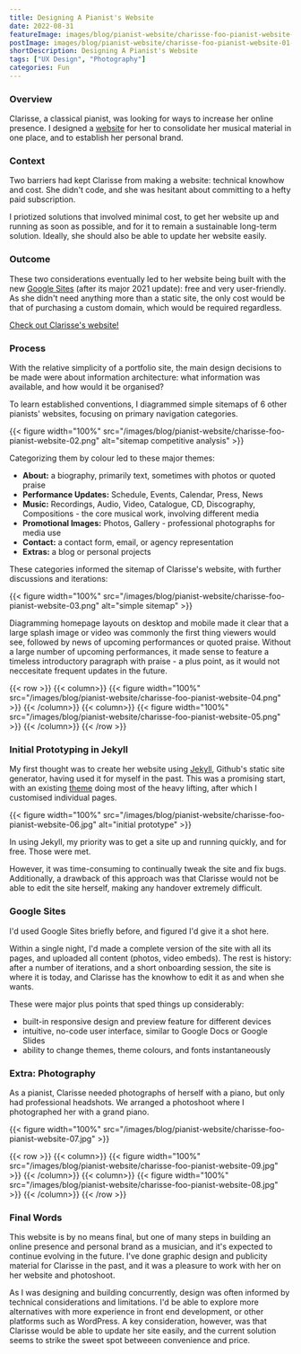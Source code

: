 ```yaml
---
title: Designing A Pianist's Website
date: 2022-08-31
featureImage: images/blog/pianist-website/charisse-foo-pianist-website-01-thumbnail-v.jpg
postImage: images/blog/pianist-website/charisse-foo-pianist-website-01-header.jpg
shortDescription: Designing A Pianist's Website
tags: ["UX Design", "Photography"]
categories: Fun
---
```


### Overview

Clarisse, a classical pianist, was looking for ways to increase her online presence. I designed a [website](<(https://sites.google.com/view/clarisseteo)>) for her to consolidate her musical material in one place, and to establish her personal brand.

### Context

<!-- Even with her professional social media accounts, YouTube channel, and Spotify artist page, there was no one platform with a holistic overview of Clarisse's practice as a pianist. This website would house her performances, recordings, professional photographs, news features, and biography. It would be easily accessible to media, devoted fans, or anyone with an interest in classical music. -->

Two barriers had kept Clarisse from making a website: technical knowhow and cost. She didn't code, and she was hesitant about committing to a hefty paid subscription.

I priotized solutions that involved minimal cost, to get her website up and running as soon as possible, and for it to remain a sustainable long-term solution. Ideally, she should also be able to update her website easily.

### Outcome

These two considerations eventually led to her website being built with the new [Google Sites](https://sites.google.com/) (after its major 2021 update): free and very user-friendly. As she didn't need anything more than a static site, the only cost would be that of purchasing a custom domain, which would be required regardless.

[Check out Clarisse's website!](https://sites.google.com/view/clarisseteo)

### Process

With the relative simplicity of a portfolio site, the main design decisions to be made were about information architecture: what information was available, and how would it be organised?

To learn established conventions, I diagrammed simple sitemaps of 6 other pianists' websites, focusing on primary navigation categories.

{{< figure width="100%" src="/images/blog/pianist-website/charisse-foo-pianist-website-02.png" alt="sitemap competitive analysis" >}}

Categorizing them by colour led to these major themes:

- **About:** a biography, primarily text, sometimes with photos or quoted praise
- **Performance Updates:** Schedule, Events, Calendar, Press, News
- **Music:** Recordings, Audio, Video, Catalogue, CD, Discography, Compositions - the core musical work, involving different media
- **Promotional Images:** Photos, Gallery - professional photographs for media use
- **Contact:** a contact form, email, or agency representation
- **Extras:** a blog or personal projects

These categories informed the sitemap of Clarisse's website, with further discussions and iterations:

{{< figure width="100%" src="/images/blog/pianist-website/charisse-foo-pianist-website-03.png" alt="simple sitemap" >}}

Diagramming homepage layouts on desktop and mobile made it clear that a large splash image or video was commonly the first thing viewers would see, followed by news of upcoming performances or quoted praise. Without a large number of upcoming performances, it made sense to feature a timeless introductory paragraph with praise - a plus point, as it would not neccesitate frequent updates in the future.

{{< row >}}
{{< column>}}
{{< figure width="100%" src="/images/blog/pianist-website/charisse-foo-pianist-website-04.png" >}}
{{< /column>}}
{{< column>}}
{{< figure width="100%" src="/images/blog/pianist-website/charisse-foo-pianist-website-05.png" >}}
{{< /column>}}
{{< /row >}}

### Initial Prototyping in Jekyll

My first thought was to create her website using [Jekyll](https://jekyllrb.com/), Github's static site generator, having used it for myself in the past. This was a promising start, with an existing [theme](https://themefisher.com/products/airspace-jekyll) doing most of the heavy lifting, after which I customised individual pages.

{{< figure width="100%" src="/images/blog/pianist-website/charisse-foo-pianist-website-06.jpg" alt="initial prototype" >}}

In using Jekyll, my priority was to get a site up and running quickly, and for free. Those were met.

However, it was time-consuming to continually tweak the site and fix bugs. Additionally, a drawback of this approach was that Clarisse would not be able to edit the site herself, making any handover extremely difficult.

### Google Sites

I'd used Google Sites briefly before, and figured I'd give it a shot here.

Within a single night, I'd made a complete version of the site with all its pages, and uploaded all content (photos, video embeds). The rest is history: after a number of iterations, and a short onboarding session, the site is where it is today, and Clarisse has the knowhow to edit it as and when she wants.

These were major plus points that sped things up considerably:

- built-in responsive design and preview feature for different devices
- intuitive, no-code user interface, similar to Google Docs or Google Slides
- ability to change themes, theme colours, and fonts instantaneously

### Extra: Photography

As a pianist, Clarisse needed photographs of herself with a piano, but only had professional headshots. We arranged a photoshoot where I photographed her with a grand piano.

{{< figure width="100%" src="/images/blog/pianist-website/charisse-foo-pianist-website-07.jpg" >}}

{{< row >}}
{{< column>}}
{{< figure width="100%" src="/images/blog/pianist-website/charisse-foo-pianist-website-09.jpg" >}}
{{< /column>}}
{{< column>}}
{{< figure width="100%" src="/images/blog/pianist-website/charisse-foo-pianist-website-08.jpg" >}}
{{< /column>}}
{{< /row >}}

### Final Words

This website is by no means final, but one of many steps in building an online presence and personal brand as a musician, and it's expected to continue evolving in the future. I've done graphic design and publicity material for Clarisse in the past, and it was a pleasure to work with her on her website and photoshoot.

As I was designing and building concurrently, design was often informed by technical considerations and limitations. I'd be able to explore more alternatives with more experience in front end development, or other platforms such as WordPress. A key consideration, however, was that Clarisse would be able to update her site easily, and the current solution seems to strike the sweet spot betweeen convenience and price.
